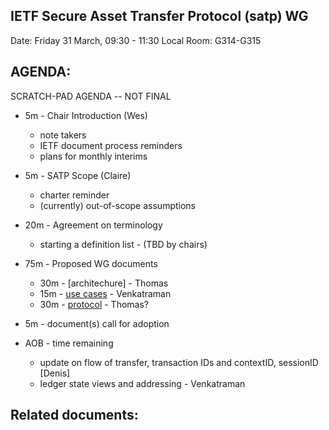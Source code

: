 ## IETF Secure Asset Transfer Protocol (satp) WG

Date: Friday 31 March, 09:30 - 11:30 Local
Room: G314-G315

## AGENDA:

SCRATCH-PAD AGENDA -- NOT FINAL

- 5m - Chair Introduction (Wes)
    - note takers
    - IETF document process reminders
    - plans for monthly interims

- 5m - SATP Scope (Claire)
    - charter reminder
    - (currently) out-of-scope assumptions

- 20m - Agreement on terminology
    - starting a definition list - (TBD by chairs)

- 75m - Proposed WG documents
    - 30m - [architechure] - Thomas
    - 15m - [use cases] - Venkatraman
    - 30m - [protocol] - Thomas?

- 5m - document(s) call for adoption

- AOB - time remaining
   - update on flow of transfer, transaction IDs and contextID, sessionID [Denis] 
   - ledger state views and addressing - Venkatraman

## Related documents:

[architecture]: https://datatracker.ietf.org/doc/draft-hardjono-sat-architecture
[protocol]: https://datatracker.ietf.org/doc/draft-hargreaves-sat-core/
[use cases]: https://datatracker.ietf.org/doc/draft-ramakrishna-sat-use-cases/
